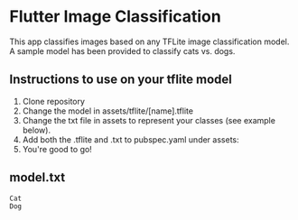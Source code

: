 # Flutter Image Classification

This app classifies images based on any TFLite image classification model.
A sample model has been provided to classify cats vs. dogs.

## Instructions to use on your tflite model

1. Clone repository
2. Change the model in assets/tflite/[name].tflite
3. Change the txt file in assets to represent your classes (see example below).
4. Add both the .tflite and .txt to pubspec.yaml under assets:
5. You're good to go!

## model.txt

```
Cat
Dog
```

